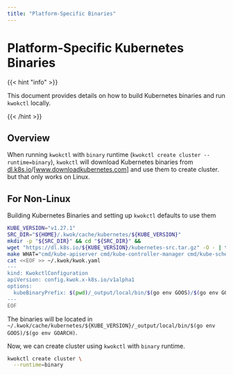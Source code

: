 ```yaml
---
title: "Platform-Specific Binaries"
---
```


# Platform-Specific Kubernetes Binaries

{{< hint "info" >}}

This document provides details on how to build Kubernetes binaries and run `kwokctl` locally.

{{< /hint >}}

## Overview

When running `kwokctl` with `binary` runtime (`kwokctl create cluster --runtime=binary`),
`kwokctl` will download Kubernetes binaries from [dl.k8s.io]/[www.downloadkubernetes.com] and use them to create cluster.
but that only works on Linux.

## For Non-Linux

Building Kubernetes Binaries and setting up `kwokctl` defaults to use them

``` bash
KUBE_VERSION="v1.27.1"
SRC_DIR="${HOME}/.kwok/cache/kubernetes/${KUBE_VERSION}"
mkdir -p "${SRC_DIR}" && cd "${SRC_DIR}" &&
wget "https://dl.k8s.io/${KUBE_VERSION}/kubernetes-src.tar.gz" -O - | tar xz &&
make WHAT="cmd/kube-apiserver cmd/kube-controller-manager cmd/kube-scheduler" &&
cat <<EOF >> ~/.kwok/kwok.yaml
---
kind: KwokctlConfiguration
apiVersion: config.kwok.x-k8s.io/v1alpha1
options:
  kubeBinaryPrefix: $(pwd)/_output/local/bin/$(go env GOOS)/$(go env GOARCH)
---
EOF
```

The binaries will be located in `~/.kwok/cache/kubernetes/${KUBE_VERSION}/_output/local/bin/$(go env GOOS)/$(go env GOARCH)`.

Now, we can create cluster using `kwokctl` with `binary` runtime.

``` bash
kwokctl create cluster \
  --runtime=binary
```

[dl.k8s.io]: https://dl.k8s.io
[www.downloadkubernetes.com]: https://www.downloadkubernetes.com
